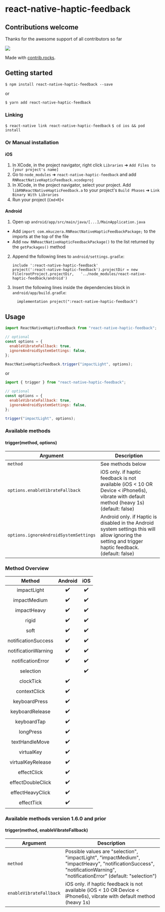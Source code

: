 # react-native-haptic-feedback

## Contributions welcome

Thanks for the awesome support of all contributors so far

<a href="https://github.com/mkuczera/react-native-haptic-feedback/graphs/contributors">
  <img src="https://contrib.rocks/image?repo=mkuczera/react-native-haptic-feedback" />
</a>

Made with [contrib.rocks](https://contrib.rocks).

## Getting started

`$ npm install react-native-haptic-feedback --save`

or

`$ yarn add react-native-haptic-feedback`

### Linking

`$ react-native link react-native-haptic-feedback`
`$ cd ios && pod install`

### Or Manual installation

#### iOS

1. In XCode, in the project navigator, right click `Libraries` ➜ `Add Files to [your project's name]`
2. Go to `node_modules` ➜ `react-native-haptic-feedback` and add `RNReactNativeHapticFeedback.xcodeproj`
3. In XCode, in the project navigator, select your project. Add `libRNReactNativeHapticFeedback.a` to your project's `Build Phases` ➜ `Link Binary With Libraries`
4. Run your project (`Cmd+R`)<

#### Android

1. Open up `android/app/src/main/java/[...]/MainApplication.java`

- Add `import com.mkuczera.RNReactNativeHapticFeedbackPackage;` to the imports at the top of the file
- Add `new RNReactNativeHapticFeedbackPackage()` to the list returned by the `getPackages()` method

2. Append the following lines to `android/settings.gradle`:
   ```
   include ':react-native-haptic-feedback'
   project(':react-native-haptic-feedback').projectDir = new File(rootProject.projectDir, 	'../node_modules/react-native-haptic-feedback/android')
   ```
3. Insert the following lines inside the dependencies block in `android/app/build.gradle`:
   ```
     implementation project(":react-native-haptic-feedback")
   ```

## Usage

```javascript
import ReactNativeHapticFeedback from "react-native-haptic-feedback";

// optional
const options = {
  enableVibrateFallback: true,
  ignoreAndroidSystemSettings: false,
};

ReactNativeHapticFeedback.trigger("impactLight", options);
```

or

```javascript
import { trigger } from "react-native-haptic-feedback";

// optional
const options = {
  enableVibrateFallback: true,
  ignoreAndroidSystemSettings: false,
};

trigger("impactLight", options);
```

### Available methods

#### trigger(method, options)

| Argument                              | Description                                                                                                                                          |
| ------------------------------------- | ---------------------------------------------------------------------------------------------------------------------------------------------------- |
| `method`                              | See methods below                                                                                                                                    |
| `options.enableVibrateFallback`       | iOS only. if haptic feedback is not available (iOS < 10 OR Device < iPhone6s), vibrate with default method (heavy 1s) (default: false)               |
| `options.ignoreAndroidSystemSettings` | Android only. if Haptic is disabled in the Android system settings this will allow ignoring the setting and trigger haptic feedback. (default: false) |

### Method Overview

|       Method        |      Android       |        iOS         |
| :-----------------: | :----------------: | :----------------: |
|     impactLight     | :heavy_check_mark: | :heavy_check_mark: |
|    impactMedium     | :heavy_check_mark: | :heavy_check_mark: |
|     impactHeavy     | :heavy_check_mark: | :heavy_check_mark: |
|        rigid        | :heavy_check_mark: | :heavy_check_mark: |
|        soft         | :heavy_check_mark: | :heavy_check_mark: |
| notificationSuccess | :heavy_check_mark: | :heavy_check_mark: |
| notificationWarning | :heavy_check_mark: | :heavy_check_mark: |
|  notificationError  | :heavy_check_mark: | :heavy_check_mark: |
|      selection      |                    | :heavy_check_mark: |
|      clockTick      | :heavy_check_mark: |                    |
|    contextClick     | :heavy_check_mark: |                    |
|    keyboardPress    | :heavy_check_mark: |                    |
|   keyboardRelease   | :heavy_check_mark: |                    |
|     keyboardTap     | :heavy_check_mark: |                    |
|      longPress      | :heavy_check_mark: |                    |
|   textHandleMove    | :heavy_check_mark: |                    |
|     virtualKey      | :heavy_check_mark: |                    |
|  virtualKeyRelease  | :heavy_check_mark: |                    |
|     effectClick     | :heavy_check_mark: |                    |
|  effectDoubleClick  | :heavy_check_mark: |                    |
|  effectHeavyClick   | :heavy_check_mark: |                    |
|     effectTick      | :heavy_check_mark: |                    |

### Available methods version 1.6.0 and prior

#### trigger(method, enableVibrateFallback)

| Argument                | Description                                                                                                                                                             |
| ----------------------- | ----------------------------------------------------------------------------------------------------------------------------------------------------------------------- |
| `method`                | Possible values are "selection", "impactLight", "impactMedium", "impactHeavy", "notificationSuccess", "notificationWarning", "notificationError" (default: "selection") |
| `enableVibrateFallback` | iOS only. if haptic feedback is not available (iOS < 10 OR Device < iPhone6s), vibrate with default method (heavy 1s)                                                   |
